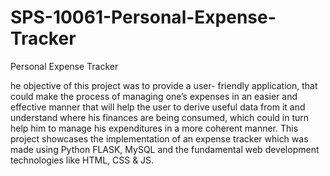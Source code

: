 # SPS-10061-Personal-Expense-Tracker
Personal Expense Tracker

he objective of this project was to provide a user- friendly application, that could make the process of managing one’s expenses in an easier and effective manner that will help the user to derive useful data from it and understand where his finances are being consumed, which could in turn help him to manage his expenditures in a more coherent manner. This project showcases the implementation of an expense tracker which was made using Python FLASK, MySQL and the fundamental web development technologies like HTML, CSS & JS. 
